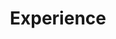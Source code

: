 ---
order: 5
icon: ""
title: "Experience"
paragraph01: "With over 15 years’ experience, we are one of the most experienced cleaning companies in the market."
paragraph02: "If your business could benefit from our excellent value cleaning services we would be delighted to discuss your requirements and provide you with a quote, free of charge."
paragraph03: "Please contact us on<br>0203 411 0275<br>office@cleannetwork.co.uk"
---